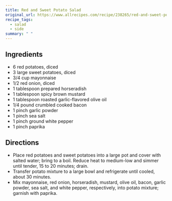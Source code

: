 ```yaml
---
title: Red and Sweet Potato Salad
original_url: https://www.allrecipes.com/recipe/238265/red-and-sweet-potato-salad
recipe_tags:
  - salad
  - side
summary: " "
---
```


## Ingredients

* 6 red potatoes, diced
* 3 large sweet potatoes, diced
* 3/4 cup mayonnaise
* 1/2 red onion, diced
* 1 tablespoon prepared horseradish
* 1 tablespoon spicy brown mustard
* 1 tablespoon roasted garlic-flavored olive oil
* 1/4 pound crumbled cooked bacon
* 1 pinch garlic powder
* 1 pinch sea salt
* 1 pinch ground white pepper
* 1 pinch paprika

## Directions

* Place red potatoes and sweet potatoes into a large pot and cover with salted water; bring to a boil. Reduce heat to medium-low and simmer until tender, 15 to 20 minutes; drain.
* Transfer potato mixture to a large bowl and refrigerate until cooled, about 30 minutes.
* Mix mayonnaise, red onion, horseradish, mustard, olive oil, bacon, garlic powder, sea salt, and white pepper, respectively, into potato mixture; garnish with paprika.